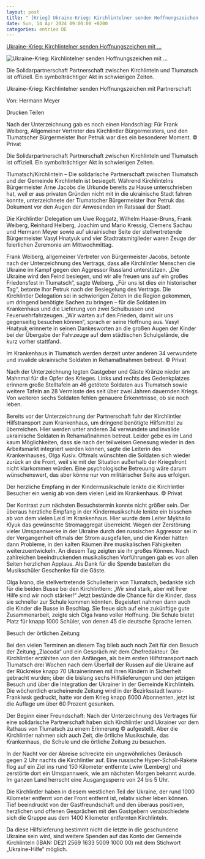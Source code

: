 ```yaml
---
layout: post
title: " [Krieg] Ukraine-Krieg: Kirchlintelner senden Hoffnungszeichen mit ..."
date: Sun, 14 Apr 2024 09:00:00 +0200
categories: entries DE
---
```

[Ukraine-Krieg: Kirchlintelner senden Hoffnungszeichen mit ...](https://www.kreiszeitung.de/lokales/verden/die-partnerschaft-ist-besiegelt-93010119.html)

![Ukraine-Krieg: Kirchlintelner senden Hoffnungszeichen mit ...](https://www.kreiszeitung.de/assets/images/34/337/34337086-nach-der-unterzeichnung-gab-es-noch-einen-handschlag-fuer-frank-weiberg-allgemeiner-vertreter-des-kirchlintler-buergermeisters-und-den-tlumatscher-3fe.jpg)

Die Solidarpartnerschaft Partnerschaft zwischen Kirchlinteln und Tlumatsch ist offiziell. Ein symbolträchtiger Akt in schwierigen Zeiten.

Ukraine-Krieg: Kirchlintelner senden Hoffnungszeichen mit Partnerschaft

Von: Hermann Meyer

Drucken Teilen

Nach der Unterzeichnung gab es noch einen Handschlag: Für Frank Weiberg, Allgemeiner Vertreter des Kirchlintler Bürgermeisters, und den Tlumatscher Bürgermeister Ihor Petruk war dies ein besonderer Moment. © Privat

Die Solidarpartnerschaft Partnerschaft zwischen Kirchlinteln und Tlumatsch ist offiziell. Ein symbolträchtiger Akt in schwierigen Zeiten.

Tlumatsch/Kirchlinteln – Die solidarische Partnerschaft zwischen Tlumatsch und der Gemeinde Kirchlinteln ist besiegelt. Während Kirchlintelns Bürgermeister Arne Jacobs die Urkunde bereits zu Hause unterschrieben hat, weil er aus privaten Gründen nicht mit in die ukrainische Stadt fahren konnte, unterzeichnete der Tlumatscher Bürgermeister Ihor Petruk das Dokument vor den Augen der Anwesenden im Ratssaal der Stadt.

Die Kirchlintler Delegation um Uwe Roggatz, Wilhelm Haase-Bruns, Frank Weiberg, Reinhard Helberg, Joachim und Mario Kressig, Clemens Sachau und Hermann Meyer sowie auf ukrainischer Seite der stellvertretende Bürgermeister Vasyl Hnatyuk und vier Stadtratsmitglieder waren Zeuge der feierlichen Zeremonie am Mittwochmittag.

Frank Weiberg, allgemeiner Vertreter von Bürgermeister Jacobs, betonte nach der Unterzeichnung des Vertrags, dass alle Kirchlintler Menschen die Ukraine im Kampf gegen den Aggressor Russland unterstützen. „Die Ukraine wird den Feind besiegen, und wir alle freuen uns auf ein großes Friedensfest in Tlumatsch“, sagte Weiberg. „Für uns ist dies ein historischer Tag“, betonte Ihor Petruk nach der Besiegelung des Vertrags. Die Kirchlintler Delegation sei in schwierigen Zeiten in die Region gekommen, um dringend benötigte Sachen zu bringen – für die Soldaten im Krankenhaus und die Lieferung von zwei Schulbussen und Feuerwehrfahrzeugen. „Wir warten auf den Frieden, damit wir uns gegenseitig besuchen können“, sprach er seine Hoffnung aus. Vasyl Hnatyuk erinnerte in seinen Dankesworten an die großen Augen der Kinder bei der Übergabe der Fahrzeuge auf dem städtischen Schulgelände, die kurz vorher stattfand.

Im Krankenhaus in Tlumatsch werden derzeit unter anderen 34 verwundete und invalide ukrainische Soldaten in Rehamaßnahmen betreut. © Privat

Nach der Unterzeichnung legten Gastgeber und Gäste Kränze nieder am Mahnmal für die Opfer des Krieges. Links und rechts des Gedenkplatzes erinnern große Stelltafeln an 46 getötete Soldaten aus Tlumatsch sowie weitere Tafeln an 28 Vermisste des seit über zwei Jahren dauernden Kriegs. Von weiteren sechs Soldaten fehlen genauere Erkenntnisse, ob sie noch leben.

Bereits vor der Unterzeichnung der Partnerschaft fuhr der Kirchlintler Hilfstransport zum Krankenhaus, um dringend benötigte Hilfsmittel zu überreichen. Hier werden unter anderen 34 verwundete und invalide ukrainische Soldaten in Rehamaßnahmen betreut. Leider gebe es im Land kaum Möglichkeiten, dass sie nach der teilweisen Genesung wieder in den Arbeitsmarkt integriert werden können, sagte die Leiterin des Krankenhauses, Olga Kusiv. Oftmals wünschten die Soldaten sich wieder zurück an die Front, weil sie mit der Situation außerhalb der Kriegsfront nicht klarkommen würden. Eine psychologische Betreuung wäre darum wünschenswert, das aber könne nur von militärischer Seite aus erfolgen.

Der herzliche Empfang in der Kindermusikschule lenkte die Kirchlintler Besucher ein wenig ab von dem vielen Leid im Krankenhaus. © Privat

Der Kontrast zum nächsten Besuchstermin konnte nicht größer sein. Der überaus herzliche Empfang in der Kindermusikschule lenkte ein bisschen ab von dem vielen Leid im Krankenhaus. Hier wurde dem Leiter Mykhailo Klyuk das gewünschte Stromaggregat überreicht. Wegen der Zerstörung vieler Umspannwerke in der Ukraine durch den russischen Aggressor sei in der Vergangenheit oftmals der Strom ausgefallen, und die Kinder hätten dann Probleme, in den kalten Räumen ihre musikalischen Fähigkeiten weiterzuentwickeln. An diesem Tag zeigten sie ihr großes Können. Nach zahlreichen beeindruckenden musikalischen Vorführungen gab es von allen Seiten herzlichen Applaus. Als Dank für die Spende bastelten die Musikschüler Geschenke für die Gäste.

Olga Ivano, die stellvertretende Schulleiterin von Tlumatsch, bedankte sich für die beiden Busse bei den Kirchlintlern: „Wir sind stark, aber mit Ihrer Hilfe sind wir noch stärker!“ Jetzt bestünde die Chance für die Kinder, dass sie schneller zur Schule kommen könnten. Begeistert nahmen dann auch die Kinder die Busse in Beschlag. Sie freue sich auf eine zukünftige gute Zusammenarbeit, zeigte sich Olga Ivano voller Hoffnung. Die Schule bietet Platz für knapp 1000 Schüler, von denen 45 die deutsche Sprache lernen.

Besuch der örtlichen Zeitung

Bei den vielen Terminen an diesem Tag blieb auch noch Zeit für den Besuch der Zeitung „Zlacoda“ und ein Gespräch mit dem Chefredakteur. Die Kirchlintler erzählten von den Anfängen, als beim ersten Hilfstransport nach Tlumatsch drei Wochen nach dem Überfall der Russen auf die Ukraine auf der Rückreise knapp 70 Ukrainerinnen mit ihren Kindern in Sicherheit gebracht wurden; über die bislang sechs Hilfslieferungen und den jetzigen Besuch und über die Integration der Ukrainer in der Gemeinde Kirchlinteln. Die wöchentlich erscheinende Zeitung wird in der Bezirksstadt Iwano-Frankiwsk gedruckt, hatte vor dem Krieg knapp 6000 Abonnenten, jetzt ist die Auflage um über 60 Prozent gesunken.

Der Beginn einer Freundschaft: Nach der Unterzeichnung des Vertrages für eine solidarische Partnerschaft haben sich Kirchlintler und Ukrainer vor dem Rathaus von Tlumatsch zu einem Erinnerung © aufgestellt. Aber die Kirchlintler nahmen sich auch Zeit, die örtliche Musikschule, das Krankenhaus, die Schule und die örtliche Zeitung zu besuchen.

In der Nacht vor der Abreise schreckte ein ungewöhnliches Geräusch gegen 2 Uhr nachts die Kirchlintler auf. Eine russische Hyper-Schall-Rakete flog auf ein Ziel ins rund 150 Kilometer entfernte Lwiw (Lemberg) und zerstörte dort ein Umspannwerk, wie am nächsten Morgen bekannt wurde. Im ganzen Land herrscht eine Ausgangssperre von 24 bis 5 Uhr.

Die Kirchlintler haben in diesem westlichen Teil der Ukraine, der rund 1000 Kilometer entfernt von der Front entfernt ist, relativ sicher leben können. Tief beeindruckt von der Gastfreundschaft und den überaus positiven, herzlichen und offenen Gesprächen mit den Gastgebern verabschiedete sich die Gruppe aus dem 1400 Kilometer entfernten Kirchlinteln.

Da diese Hilfslieferung bestimmt nicht die letzte in die geschundene Ukraine sein wird, sind weitere Spenden auf das Konto der Gemeinde Kirchlinteln (IBAN: DE21 2569 1633 5009 1000 00) mit dem Stichwort „Ukraine-Hilfe“ möglich.

